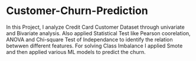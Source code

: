 # Customer-Churn-Prediction
In this Project, I analyze Credit Card Customer Dataset through univariate and Bivariate analysis.
Also applied Statistical Test like Pearson coorelation, ANOVA and Chi-square Test of Independance to identify the relation betwwen different features.
For solving Class Imbalance I applied Smote and then applied various ML models to predict the churn.
